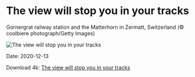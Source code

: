 # The view will stop you in your tracks

Gornergrat railway station and the Matterhorn in Zermatt, Switzerland (© coolbiere photograph/Getty Images)

![The view will stop you in your tracks](https://bing.com/th?id=OHR.PolarExpress_EN-US8621770462_UHD.jpg&rf=LaDigue_UHD.jpg&pid=hp&w=1024&h=576)

Date: 2020-12-13

Download 4k: [The view will stop you in your tracks](https://bing.com/th?id=OHR.PolarExpress_EN-US8621770462_UHD.jpg&rf=LaDigue_UHD.jpg&pid=hp&w=3840&h=2160)

